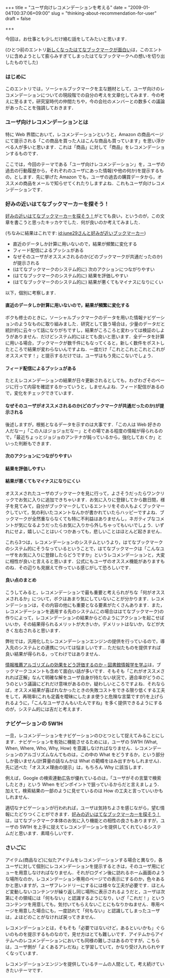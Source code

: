 +++
title = "ユーザ向けレコメンデーションを考える"
date = "2009-01-04T00:37:06+09:00"
slug = "thinking-about-recommendation-for-user"
draft = false

+++

<p>今回は，お仕事とも少しだけ絡む話をしてみたいと思います．</p>
<p>(ひとつ前のエントリ<a href="http://june29.jp/2009/01/03/new-hatena-bookmark/" title="新しくなったはてなブックマークが面白い - 準二級.jp">新しくなったはてなブックマークが面白い</a>は，このエントリに含めようとして膨らみすぎてしまったはてなブックマークへの想いを切り出したものでした)</p>
<h3>はじめに</h3>
<p>このエントリでは，ソーシャルブックマークを主な題材として，ユーザ向けのレコメンデーションについての現段階での自分の考えを文章化してみます．今の考えに至るまで，研究室時代の仲間たちや，今の会社のメンバーとの数多くの議論があったことを強調しておきます．</p>
<h3>ユーザ向けレコメンデーションとは</h3>
<p>特に Web 界隈において，レコメンデーションというと，Amazon の商品ページにて提示される「この商品を買った人はこんな商品も買っています」を思い浮かべる人が多いと思います．これは「商品」に対して「商品」をレコメンデーションするものです．</p>
<p>ここでは，今回のテーマである「ユーザ向けレコメンデーション」を，ユーザの過去の行動履歴から，それぞれのユーザにあった情報(や他の何か)を提示するもの，とします．先に挙げた Amazon でも，ユーザの過去の購買データから，オススメの商品をメールで知らせてくれたりしますよね．これもユーザ向けレコメンデーションです．</p>
<h3>好みの近いはてなブックマーカーを探そう！</h3>
<p><a href="http://chikab.k52.org/" title="好みの近いはてなブックマーカーを探そう！">好みの近いはてなブックマーカーを探そう！</a>がとても良い，というのが，この文章を書こうと思ったキッカケでした．何が良いのか考えてみました．</p>
<p>(ちなみに結果はこれです: <a href="http://chikab.k52.org/?id=june29" title="id:june29さんと好みが近いブックマーカー - 好みの近いはてなブックマーカーを探そう！">id:june29さんと好みが近いブックマーカー</a>)</p>
<ul>
<li>直近のデータしか計算に用いないので，結果が頻繁に変化する</li>
<li>フィード配信によるプッシュがある</li>
<li>なぜそのユーザがオススメされるのか(どのブックマークが共通だったのか)が提示される</li>
<li>(はてなブックマークのシステム的に) 次のアクションにつながりやすい</li>
<li>(はてなブックマークのシステム的に) 結果を評価しやすい</li>
<li>(はてなブックマークのシステム的に) 結果が悪くてもマイナスになりにくい</li>
</ul>
<p>以下，個別に考察します．</p>
<h4>直近のデータしか計算に用いないので，結果が頻繁に変化する</h4>
<p>ボクも修士のときに，ソーシャルブックマークのデータを用いた情報ナビゲーションのようなものに取り組みました．研究として扱う場合は，少量のデータだと統計的に云々って話になりがちですし，結果がころころと変わっては検証のしようがありません．だけどシステム的にはとても良いと思います．全データを計算に用いる場合，ブックマークが数千件にもなってくると，新しく数件をポストしたところで結果が変わらないんですよね．一度だけ「これとこれとこれとこれがオススメです！」と提示するだけでは，ユーザはもう見にこないでしょう．</p>
<h4>フィード配信によるプッシュがある</h4>
<p>たとえレコメンデーションの結果が日々更新されるとしても，わざわざそのページに行って内容を確認するかっていうと，しませんよね．フィード配信があるので，変化をチェックできています．</p>
<h4>なぜそのユーザがオススメされるのか(どのブックマークが共通だったのか)が提示される</h4>
<p>後述しますが，根拠となるデータを示すのは大事です．「この人は Web 好きの人だなー」「この人はジョジョだなー」とその場である程度の情報が得られるので，「最近ちょっとジョジョのアンテナが鈍っているから，強化しておくか」といった判断もできます．</p>
<h4>次のアクションにつながりやすい</h4>
<h4>結果を評価しやすい</h4>
<h4>結果が悪くてもマイナスになりにくい</h4>
<p>オススメされたユーザのブックマークを見に行って，よさそうだったらワンクリックでお気に入りに追加できちゃいます．お気に入りに登録してから数日間，様子を見てみて，自分がブックマークしているエントリをその人もよくブックマークしていて，気の利いたコメントなんかが書かれていたらハッピーですよね．ブックマークが全然重ならなくても特に不利益はありませんし，ネガティブなコメントが気になるようだったらお気に入りから外しちゃってもいいでしょう．いずれにせよ，嬉しいことはいくつかあっても，悲しいことはほとんど起きません．</p>
<p>これら3つは，レコメンデーションのシステムというより，はてなブックマークのシステム的にそうなっているということで，はてなブックマークは「こんなユーザをお気に入りに登録したらどうですか」というレコメンデーションと，大変に相性が良いと言えると思います．公式にもユーザのオススメ機能がありますものね．その辺りも見据えて作っている感じがして恐ろしいです．</p>
<h4>良い点のまとめ</h4>
<p>こうしてみると，レコメンデーションで最も重要と考えられがちな「何がオススメされるか」について，ボクはあまり気にしていないことが分かります．レコメンデーションは，その内容の他にも重要となる要素がたくさんあります．また，レコメンデーションを適用する先のシステム(この場合ははてなブックマーク)の作りによって，レコメンデーションの結果からどのようにアクションを起こせばいいか，その結果得られるメリットが大きいか，デメリットはないか，などが大きく左右されると思います．</p>
<p>弊社では，汎用化したレコメンデーションエンジンの提供を行っているので，導入先のシステムとの連携については悩ましいです… ただ似たものを提供すれば良い結果が得られる，ってわけではありません．</p>
<p><a href="http://d.hatena.ne.jp/kunimiya/20081223/p1" title="情報推薦アルゴリズムの効果をどう評価するのか - 図書館情報学を学ぶ">情報推薦アルゴリズムの効果をどう評価するのか &#8211; 図書館情報学を学ぶ</a>は，ブックマークコメントも含めて面白い話が多いです．そもそも「これがオススメされれば正解」なんて明確な解をユーザ自身が持たない状況で，適合率がどうのこうのという議論にどれだけ意味があるのか，疑わしいところですよね．それならば，オススメ結果が喜ばれなかったときの失敗コストをできる限り低くする工夫をして，再現率(これも定義を曖昧にしたまま使うと危険な言葉ですが)を上げられるように，「こんなユーザさんもいたんですね」を多く提供できるようにするのが，システム的には吉だと考えます．</p>
<h3>ナビゲーションの 5W1H</h3>
<p>一旦，レコメンデーションをナビゲーションのひとつとして捉えてみることにします．ナビゲーションを有効に機能させるためには，ユーザの 5W1H (What, When, Where, Who, Why, How) を意識しなければなりません．レコメンデーションのアルゴリズムなんてものは，この中の What をどうするか，という部分しか扱いません(計算量の話なんかは What の範疇をはみ出すかもしれません)．先に述べた「オススメ理由の提示」は，もちろん Why に該当します．</p>
<p>例えば，Google の検索連動広告が優れているのは，「ユーザがその言葉で検索したとき」という When をピンポイントで狙っているからだと言えましょう．加えて，検索結果の一部のように見せているのは How の工夫と言っていいかもしれません．</p>
<p>適切なナビゲーションが行われれば，ユーザは気持ちよさを感じながら，望む情報にたどりつくことができます．<a href="http://chikab.k52.org/" title="好みの近いはてなブックマーカーを探そう！">好みの近いはてなブックマーカーを探そう！</a>は，はてなブックマーク本体のお気に入り機能との相性の良さもありますが，ユーザの 5W1H を上手に捉えてレコメンデーションを提供してくれているシステムだと思います．素晴らしいです．</p>
<h3>さいごに</h3>
<p>アイテム(商品など)に似たアイテムをレコメンデーションする場合と異なり，各ユーザに対して個別にレコメンデーションを提示するときは，そのユーザ用にビューを用意しなければなりません．それがログイン後に訪れるホーム画面のような場所なのか，レコメンデーション専用のページでの表示にするのか，色々あるかと思いますが，ユーザフレンドリーにするには様々な工夫が必要です．ほとんど変動しないコンテンツが繰り返し同じ場所に表示されるようだと，ユーザは次第にその領域には「何もない」と認識するようになり，いざ「これだ！」というコンテンツを用意しても，気付いてもらえないことにもなりかねません．専用ページを用意した場合にも，一度訪れて「何もない」と認識してしまったユーザは，よほどのことがなければ戻ってきません．</p>
<p>レコメンデーションとは，そもそも「必要ではないけど，あるといいかも」ぐらいのものを提示するものなので，見せ方はとても難しいです．アイテムからアイテムへのレコメンデーションにおいても同様の難しさはあるのですが，こちらは，ユーザ側が「よくあるアレだね」と学習していて，かなり受け入れられやすくなっています．</p>
<p>レコメンデーションエンジンを提供しているチームの人間として，考え続けていきたいテーマです．</p>
